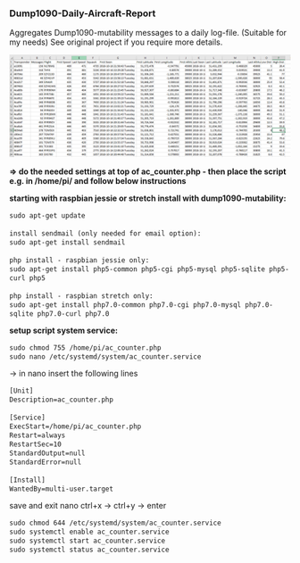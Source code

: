 ### Dump1090-Daily-Aircraft-Report

Aggregates Dump1090-mutability messages to a daily log-file. (Suitable for my needs) See original project if you require more details.

![Alt text](screencapture.png?raw=true "Sample Report")


  
**=> do the needed settings at top of ac_counter.php - then place the script e.g. in /home/pi/ and follow below instructions**

**starting with raspbian jessie or stretch install with dump1090-mutability:**

    sudo apt-get update

    install sendmail (only needed for email option):
    sudo apt-get install sendmail

    php install - raspbian jessie only:
    sudo apt-get install php5-common php5-cgi php5-mysql php5-sqlite php5-curl php5

    php install - raspbian stretch only:
    sudo apt-get install php7.0-common php7.0-cgi php7.0-mysql php7.0-sqlite php7.0-curl php7.0


**setup script system service:**

    sudo chmod 755 /home/pi/ac_counter.php
    sudo nano /etc/systemd/system/ac_counter.service

-> in nano insert the following lines

    [Unit]
    Description=ac_counter.php
    
    [Service]
    ExecStart=/home/pi/ac_counter.php
    Restart=always
    RestartSec=10
    StandardOutput=null
    StandardError=null
    
    [Install]
    WantedBy=multi-user.target

save and exit nano ctrl+x -> ctrl+y -> enter

    sudo chmod 644 /etc/systemd/system/ac_counter.service
    sudo systemctl enable ac_counter.service
    sudo systemctl start ac_counter.service
    sudo systemctl status ac_counter.service
    

